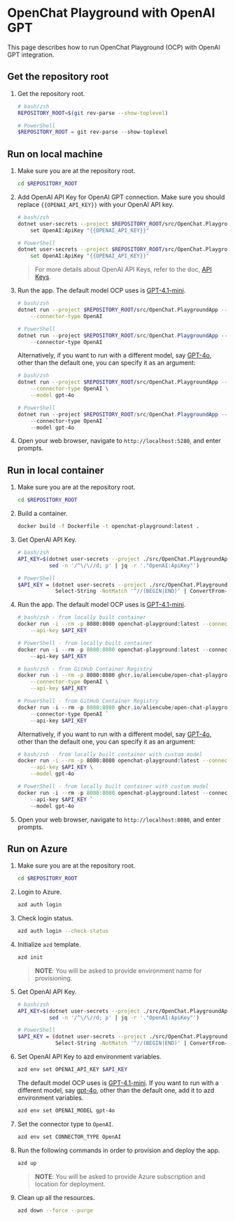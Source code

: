 # OpenChat Playground with OpenAI GPT

This page describes how to run OpenChat Playground (OCP) with OpenAI GPT integration.

## Get the repository root

1. Get the repository root.

    ```bash
    # bash/zsh
    REPOSITORY_ROOT=$(git rev-parse --show-toplevel)
    ```

    ```powershell
    # PowerShell
    $REPOSITORY_ROOT = git rev-parse --show-toplevel
    ```

## Run on local machine

1. Make sure you are at the repository root.

    ```bash
    cd $REPOSITORY_ROOT
    ```

1. Add OpenAI API Key for OpenAI GPT connection. Make sure you should replace `{{OPENAI_API_KEY}}` with your OpenAI API key.

    ```bash
    # bash/zsh
    dotnet user-secrets --project $REPOSITORY_ROOT/src/OpenChat.PlaygroundApp \
        set OpenAI:ApiKey "{{OPENAI_API_KEY}}"
    ```

    ```bash
    # PowerShell
    dotnet user-secrets --project $REPOSITORY_ROOT/src/OpenChat.PlaygroundApp `
        set OpenAI:ApiKey "{{OPENAI_API_KEY}}"
    ```

    > For more details about OpenAI API Keys, refer to the doc, [API Keys](https://platform.openai.com/api-keys).

1. Run the app. The default model OCP uses is [GPT-4.1-mini](https://platform.openai.com/docs/models/gpt-4.1-mini).

    ```bash
    # bash/zsh
    dotnet run --project $REPOSITORY_ROOT/src/OpenChat.PlaygroundApp -- \
        --connector-type OpenAI
    ```

    ```powershell
    # PowerShell
    dotnet run --project $REPOSITORY_ROOT/src/OpenChat.PlaygroundApp -- `
        --connector-type OpenAI
    ```

   Alternatively, if you want to run with a different model, say [GPT-4o](https://platform.openai.com/docs/models/gpt-4o), other than the default one, you can specify it as an argument:

    ```bash
    # bash/zsh
    dotnet run --project $REPOSITORY_ROOT/src/OpenChat.PlaygroundApp -- \
        --connector-type OpenAI \
        --model gpt-4o
    ```

    ```powershell
    # PowerShell
    dotnet run --project $REPOSITORY_ROOT/src/OpenChat.PlaygroundApp -- `
        --connector-type OpenAI `
        --model gpt-4o
    ```

1. Open your web browser, navigate to `http://localhost:5280`, and enter prompts.

## Run in local container

1. Make sure you are at the repository root.

    ```bash
    cd $REPOSITORY_ROOT
    ```

1. Build a container.

    ```bash
    docker build -f Dockerfile -t openchat-playground:latest .
    ```

1. Get OpenAI API Key.

    ```bash
    # bash/zsh
    API_KEY=$(dotnet user-secrets --project ./src/OpenChat.PlaygroundApp list --json | \
              sed -n '/^\/\//d; p' | jq -r '."OpenAI:ApiKey"')
    ```

    ```bash
    # PowerShell
    $API_KEY = (dotnet user-secrets --project ./src/OpenChat.PlaygroundApp list --json | `
                Select-String -NotMatch '^//(BEGIN|END)' | ConvertFrom-Json).'OpenAI:ApiKey'
    ```

1. Run the app. The default model OCP uses is [GPT-4.1-mini](https://platform.openai.com/docs/models/gpt-4.1-mini).

    ```bash
    # bash/zsh - from locally built container
    docker run -i --rm -p 8080:8080 openchat-playground:latest --connector-type OpenAI \
        --api-key $API_KEY
    ```

    ```powershell
    # PowerShell - from locally built container
    docker run -i --rm -p 8080:8080 openchat-playground:latest --connector-type OpenAI `
        --api-key $API_KEY
    ```

    ```bash
    # bash/zsh - from GitHub Container Registry
    docker run -i --rm -p 8080:8080 ghcr.io/aliencube/open-chat-playground/openchat-playground:latest \
        --connector-type OpenAI \
        --api-key $API_KEY
    ```

    ```powershell
    # PowerShell - from GitHub Container Registry
    docker run -i --rm -p 8080:8080 ghcr.io/aliencube/open-chat-playground/openchat-playground:latest `
        --connector-type OpenAI `
        --api-key $API_KEY
    ```

   Alternatively, if you want to run with a different model, say [GPT-4o](https://platform.openai.com/docs/models/gpt-4o), other than the default one, you can specify it as an argument:

    ```bash
    # bash/zsh - from locally built container with custom model
    docker run -i --rm -p 8080:8080 openchat-playground:latest --connector-type OpenAI \
        --api-key $API_KEY \
        --model gpt-4o
    ```

    ```powershell
    # PowerShell - from locally built container with custom model
    docker run -i --rm -p 8080:8080 openchat-playground:latest --connector-type OpenAI `
        --api-key $API_KEY `
        --model gpt-4o
    ```

1. Open your web browser, navigate to `http://localhost:8080`, and enter prompts.

## Run on Azure

1. Make sure you are at the repository root.

    ```bash
    cd $REPOSITORY_ROOT
    ```

1. Login to Azure.

    ```bash
    azd auth login
    ```

1. Check login status.

    ```bash
    azd auth login --check-status
    ```

1. Initialize `azd` template.

    ```bash
    azd init
    ```

    > **NOTE**: You will be asked to provide environment name for provisioning.

1. Get OpenAI API Key.

    ```bash
    # bash/zsh
    API_KEY=$(dotnet user-secrets --project ./src/OpenChat.PlaygroundApp list --json | \
              sed -n '/^\/\//d; p' | jq -r '."OpenAI:ApiKey"')
    ```

    ```bash
    # PowerShell
    $API_KEY = (dotnet user-secrets --project ./src/OpenChat.PlaygroundApp list --json | `
                Select-String -NotMatch '^//(BEGIN|END)' | ConvertFrom-Json).'OpenAI:ApiKey'
    ```

1. Set OpenAI API Key to azd environment variables.

    ```bash
    azd env set OPENAI_API_KEY $API_KEY
    ```

   The default model OCP uses is [GPT-4.1-mini](https://platform.openai.com/docs/models/gpt-4.1-mini). If you want to run with a different model, say [gpt-4o](https://platform.openai.com/docs/models/gpt-4o), other than the default one, add it to azd environment variables.

    ```bash
    azd env set OPENAI_MODEL gpt-4o
    ```

1. Set the connector type to `OpenAI`.

    ```bash
    azd env set CONNECTOR_TYPE OpenAI
    ```

1. Run the following commands in order to provision and deploy the app.

    ```bash
    azd up
    ```

    > **NOTE**: You will be asked to provide Azure subscription and location for deployment.

1. Clean up all the resources.

    ```bash
    azd down --force --purge
    ```
